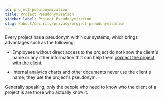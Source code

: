 ```yaml
---
id: project-pseudonymization
title: Project Pseudonymization
sidebar_label: Project Pseudonymization
slug: /about/security/privacy/project-pseudonymization
---
```


Every project has a pseudonym
within our systems,
which brings advantages
such as the following:

- Employees without direct access to the project
  do not know the client's name
  or any other information that can help them
  [connect the project with the client](/criteria/requirements/313).

- Internal analytics charts
  and other documents
  never use the client's name;
  they use the project's pseudonym.

Generally speaking,
only the people who need to know
who the client of a project is
are those who actually know it.
